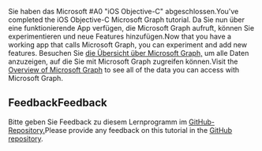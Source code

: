 <!-- markdownlint-disable MD002 MD041 -->

<span data-ttu-id="4d850-101">Sie haben das Microsoft #A0 "iOS Objective-C" abgeschlossen.</span><span class="sxs-lookup"><span data-stu-id="4d850-101">You've completed the iOS Objective-C Microsoft Graph tutorial.</span></span> <span data-ttu-id="4d850-102">Da Sie nun über eine funktionierende App verfügen, die Microsoft Graph aufruft, können Sie experimentieren und neue Features hinzufügen.</span><span class="sxs-lookup"><span data-stu-id="4d850-102">Now that you have a working app that calls Microsoft Graph, you can experiment and add new features.</span></span> <span data-ttu-id="4d850-103">Besuchen Sie [die Übersicht über Microsoft Graph,](/graph/overview) um alle Daten anzuzeigen, auf die Sie mit Microsoft Graph zugreifen können.</span><span class="sxs-lookup"><span data-stu-id="4d850-103">Visit the [Overview of Microsoft Graph](/graph/overview) to see all of the data you can access with Microsoft Graph.</span></span>

## <a name="feedback"></a><span data-ttu-id="4d850-104">Feedback</span><span class="sxs-lookup"><span data-stu-id="4d850-104">Feedback</span></span>

<span data-ttu-id="4d850-105">Bitte geben Sie Feedback zu diesem Lernprogramm im [GitHub-Repository.](https://github.com/microsoftgraph/msgraph-training-ios-objectivec)</span><span class="sxs-lookup"><span data-stu-id="4d850-105">Please provide any feedback on this tutorial in the [GitHub repository](https://github.com/microsoftgraph/msgraph-training-ios-objectivec).</span></span>
